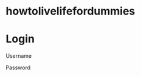 # howtolivelifefordummies
<!DOCTYPE html>
<html>
<title>Living Life for Dummies </title>
<body>

<h1> Login </h1>
<p> Username </p>
<p> Password </p> 
